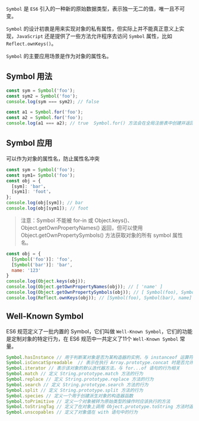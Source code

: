 `Symbol` 是 `ES6` 引入的一种新的原始数据类型，表示独一无二的值，唯一且不可变。

`Symbol` 的设计初衷是用来实现对象的私有属性，但实际上并不能真正意义上实现，`JavaScript` 还是提供了一些方法允许程序去访问 `Symbol` 属性，比如 `Reflect.ownKeys()`。

`Symbol` 的主要应用场景是作为对象的属性名。

## Symbol 用法

```js
const sym = Symbol('foo');
const sym2 = Symbol('foo');
console.log(sym === sym2); // false

const a1 = Symbol.for('foo');
const a2 = Symbol.for('foo');
console.log(a1 === a2); // true  Symbol.for() 方法会在全局注册表中创建并返回一个新 symbol。

```

## Symbol 应用
可以作为对象的属性名，防止属性名冲突

```js
const sym = Symbol('foo');
const sym1= Symbol('foo');
const obj = {
  [sym]: 'bar'，
  [sym1]: 'foot'，
};
console.log(obj[sym]); // bar
console.log(obj[sym1]); // foot


```

> 注意：Symbol 不能被 for-in 或 Object.keys()、Object.getOwnPropertyNames() 返回，但可以使用 Object.getOwnPropertySymbols() 方法获取对象的所有 symbol 属性名。

```js
const obj = {
  [Symbol('foo')]: 'foo',
  [Symbol('bar')]: 'bar',
  name: '123'
}
console.log(Object.keys(obj));
console.log(Object.getOwnPropertyNames(obj)); // [ 'name' ]
console.log(Object.getOwnPropertySymbols(obj)); // [ Symbol(foo), Symbol(bar) ]
console.log(Reflect.ownKeys(obj)); // [Symbol(foo), Symbol(bar), name]
```

## Well-Known Symbol

ES6 规范定义了一批内置的 Symbol，它们叫做 `Well-Known Symbol`，它们的功能是定制对象的特定行为，在 ES6 规范中一共定义了11个 `Well-Known Symbol` 常量。

```js
Symbol.hasInstance // 用于判断某对象是否为某构造器的实例，与 instanceof 运算符的行为相关
Symbol.isConcatSpreadable  // 表示在执行 Array.prototype.concat 时是否允许展开这个对象
Symbol.iterator // 表示该对象的默认迭代器方法，与 for...of 语句的行为相关
Symbol.match // 定义 String.prototype.match 方法的行为
Symbol.replace // 定义 String.prototype.replace 方法的行为
Symbol.search // 定义 String.prototype.search 方法的行为
Symbol.split // 定义 String.prototype.split 方法的行为
Symbol.species // 定义一个用于创建派生对象的构造器函数
Symbol.toPrimitive // 定义一个对象被转为原始类型的操作时应该执行的方法
Symbol.toStringTag // 定义了在对象上调用 Object.prototype.toString 方法时返回的字符串值
Symbol.unscopables // 定义了对象值在 with 语句中的行为
```

